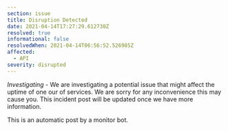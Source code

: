 ```yaml
---
section: issue
title: Disruption Detected
date: 2021-04-14T17:27:29.612730Z
resolved: true
informational: false
resolvedWhen: 2021-04-14T06:56:52.526985Z
affected:
  - API
severity: disrupted
---
```

*Investigating* - We are investigating a potential issue that might affect the uptime of one our of services. We are sorry for any inconvenience this may cause you. This incident post will be updated once we have more information.

This is an automatic post by a monitor bot.
        